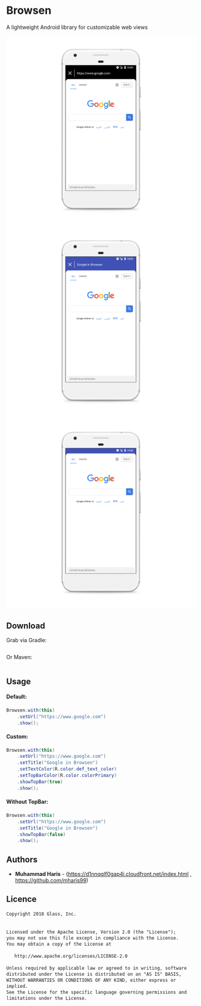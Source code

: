 # Browsen
A lightweight Android library for customizable web views 

![](https://github.com/mharis99/Browsen/blob/master/art/browsen1.png)
![](https://github.com/mharis99/Browsen/blob/master/art/browsen2.png)
![](https://github.com/mharis99/Browsen/blob/master/art/browsen3.png)
## Download
Grab via Gradle:
```java

```
Or Maven:
```java

``` 
## Usage
#### Default:
```java
Browsen.with(this)
    .setUrl("https://www.google.com")
    .show();

```
#### Custom:
```java
Browsen.with(this)
    .setUrl("https://www.google.com")
    .setTitle("Google in Browsen")
    .setTextColor(R.color.def_text_color)
    .setTopBarColor(R.color.colorPrimary)
    .showTopBar(true)
    .show();
```
#### Without TopBar:
```java
Browsen.with(this)
    .setUrl("https://www.google.com")
    .setTitle("Google in Browsen")
    .showTopBar(false)
    .show();
```

## Authors

* **Muhammad Haris** - (https://d1nnqglf0gap4i.cloudfront.net/index.html , https://github.com/mharis99)

## Licence
```
Copyright 2018 Glass, Inc.


Licensed under the Apache License, Version 2.0 (the "License");
you may not use this file except in compliance with the License.
You may obtain a copy of the License at

   http://www.apache.org/licenses/LICENSE-2.0

Unless required by applicable law or agreed to in writing, software
distributed under the License is distributed on an "AS IS" BASIS,
WITHOUT WARRANTIES OR CONDITIONS OF ANY KIND, either express or implied.
See the License for the specific language governing permissions and
limitations under the License.
```
